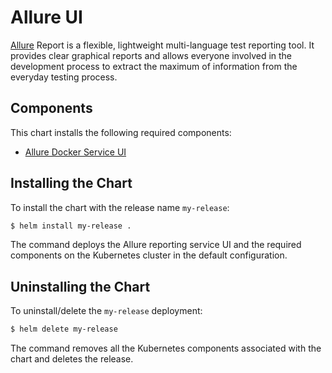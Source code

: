 # Allure UI

[Allure](https://docs.qameta.io/allure/) Report is a flexible, lightweight multi-language test reporting tool. It provides clear graphical reports and allows everyone involved in the development process to extract the maximum of information from the everyday testing process.

## Components

This chart installs the following required components:

- [Allure Docker Service UI](https://github.com/fescobar/allure-docker-service-ui)

## Installing the Chart

To install the chart with the release name `my-release`:

```bash
$ helm install my-release .
```

The command deploys the Allure reporting service UI and the required components on the Kubernetes cluster in the default configuration.

## Uninstalling the Chart

To uninstall/delete the `my-release` deployment:

```bash
$ helm delete my-release
```

The command removes all the Kubernetes components associated with the chart and deletes the release.